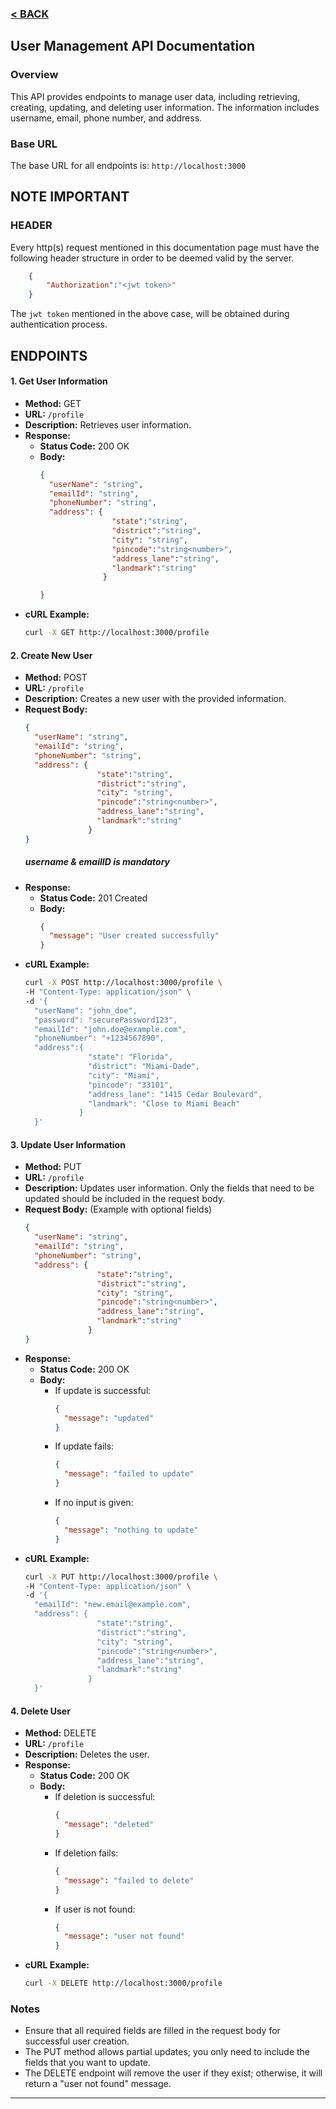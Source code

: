### [< BACK](../ReadMe.md)
## User Management API Documentation

### Overview

This API provides endpoints to manage user data, including retrieving, creating, updating, and deleting user information. The information includes username, email, phone number, and address.

### Base URL

The base URL for all endpoints is: `http://localhost:3000`
## NOTE IMPORTANT 
### HEADER
Every http(s) request mentioned in this documentation page must have the following header structure in order to be deemed valid by the server. 
```json
    {
        "Authorization":"<jwt token>"
    }
```
The ```jwt token``` mentioned in the above case, will be obtained during authentication process.

## ENDPOINTS

#### 1. Get User Information

- **Method:** GET
- **URL:** `/profile`
- **Description:** Retrieves user information.
- **Response:**
  - **Status Code:** 200 OK
  - **Body:**
    ```json
    {
      "userName": "string",
      "emailId": "string",
      "phoneNumber": "string",
      "address": {
                    "state":"string",
                    "district":"string",
                    "city": "string",
                    "pincode":"string<number>",
                    "address_lane":"string",
                    "landmark":"string"
                  }

    }
    ```
- **cURL Example:**
  ```bash
  curl -X GET http://localhost:3000/profile
  ```

#### 2. Create New User

- **Method:** POST
- **URL:** `/profile`
- **Description:** Creates a new user with the provided information.
- **Request Body:**
  ```json
  {
    "userName": "string",
    "emailId": "string",
    "phoneNumber": "string",
    "address": {
                  "state":"string",
                  "district":"string",
                  "city": "string",
                  "pincode":"string<number>",
                  "address_lane":"string",
                  "landmark":"string"
                }
  }
  ```
  ##### username & emailID is mandatory
- **Response:**
  - **Status Code:** 201 Created
  - **Body:**
    ```json
    {
      "message": "User created successfully"
    }
    ```
- **cURL Example:**
  ```bash
  curl -X POST http://localhost:3000/profile \
  -H "Content-Type: application/json" \
  -d '{
    "userName": "john_doe",
    "password": "securePassword123",
    "emailId": "john.doe@example.com",
    "phoneNumber": "+1234567890",
    "address":{
                "state": "Florida",
                "district": "Miami-Dade",
                "city": "Miami",
                "pincode": "33101",
                "address_lane": "1415 Cedar Boulevard",
                "landmark": "Close to Miami Beach"
              }
    }'
  ```

#### 3. Update User Information

- **Method:** PUT
- **URL:** `/profile`
- **Description:** Updates user information. Only the fields that need to be updated should be included in the request body.
- **Request Body:** (Example with optional fields)
  ```json
  {
    "userName": "string",
    "emailId": "string",
    "phoneNumber": "string",
    "address": {
                  "state":"string",
                  "district":"string",
                  "city": "string",
                  "pincode":"string<number>",
                  "address_lane":"string",
                  "landmark":"string"
                }
  }
  ```
- **Response:**
  - **Status Code:** 200 OK
  - **Body:**
    - If update is successful:
      ```json
      {
        "message": "updated"
      }
      ```
    - If update fails:
      ```json
      {
        "message": "failed to update"
      }
      ```
    - If no input is given:
      ```json
      {
        "message": "nothing to update"
      }
      ```
- **cURL Example:**
  ```bash
  curl -X PUT http://localhost:3000/profile \
  -H "Content-Type: application/json" \
  -d '{
    "emailId": "new.email@example.com",
    "address": {
                  "state":"string",
                  "district":"string",
                  "city": "string",
                  "pincode":"string<number>",
                  "address_lane":"string",
                  "landmark":"string"
                }
    }'
  ```

#### 4. Delete User

- **Method:** DELETE
- **URL:** `/profile`
- **Description:** Deletes the user.
- **Response:**
  - **Status Code:** 200 OK
  - **Body:**
    - If deletion is successful:
      ```json
      {
        "message": "deleted"
      }
      ```
    - If deletion fails:
      ```json
      {
        "message": "failed to delete"
      }
      ```
    - If user is not found:
      ```json
      {
        "message": "user not found"
      }
      ```
- **cURL Example:**
  ```bash
  curl -X DELETE http://localhost:3000/profile
  ```

### Notes

- Ensure that all required fields are filled in the request body for successful user creation.
- The PUT method allows partial updates; you only need to include the fields that you want to update.
- The DELETE endpoint will remove the user if they exist; otherwise, it will return a "user not found" message.

---